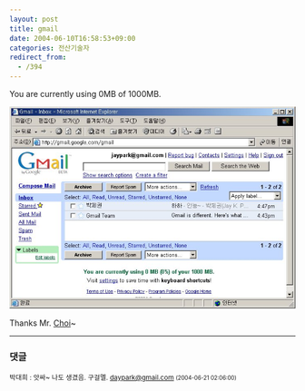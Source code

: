 ```yaml
---
layout: post
title: gmail
date: 2004-06-10T16:58:53+09:00
categories: 전산기술자
redirect_from:
  - /394
---
```


You are currently using 0MB of 1000MB.

![ ](/assets/media/photo_gmail.jpg)

Thanks Mr. <a href=http://hochan.net>Choi</a>~

* * *

### 댓글



<!--- cmt:747 --->
<!--- mail: --->
<!--- parent:0 --->

<small>박대희 : 앗싸~ 나도 생겼음. 구걸멜. daypark@gmail.com <small>(2004-06-21 02:06:00)</small></small>

